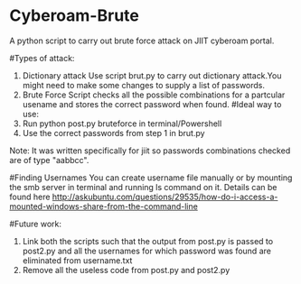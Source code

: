 # Cyberoam-Brute

A python script to carry out brute force attack on JIIT cyberoam portal.

#Types of attack:
1. Dictionary attack
    Use script brut.py to carry out dictionary attack.You might need to make some changes to supply a list of passwords.
2. Brute Force
    Script checks all the possible combinations for a partcular usename and stores the correct password when found.
#Ideal way to use:
  1. Run python post.py bruteforce in terminal/Powershell
  2. Use the correct passwords from step 1 in brut.py
    
Note: It was written specifically for jiit so passwords combinations checked are of type "aabbcc".

#Finding Usernames
    You can create username file manually or by mounting the smb server in terminal and running ls command on it.
    Details can be found here 
    http://askubuntu.com/questions/29535/how-do-i-access-a-mounted-windows-share-from-the-command-line   

#Future work:
  1. Link both the scripts such that the output from post.py is passed to post2.py and all the usernames for which password was found are eliminated from username.txt
  2. Remove all the useless code from post.py and post2.py
